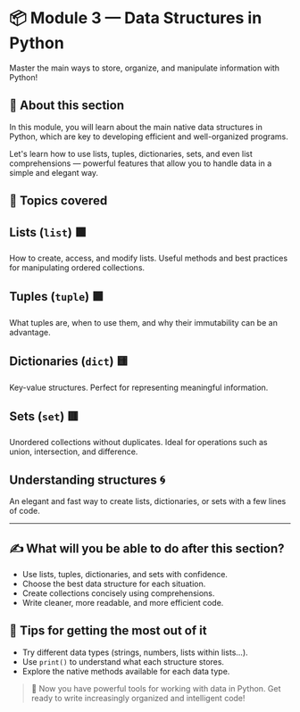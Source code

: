 # 📦 Module 3 — Data Structures in Python

Master the main ways to store, organize, and manipulate information with Python!

## 🔹 About this section

In this module, you will learn about the main native data structures in Python, which are key to developing efficient and well-organized programs.

Let's learn how to use lists, tuples, dictionaries, sets, and even list comprehensions — powerful features that allow you to handle data in a simple and elegant way.

## 📖 Topics covered

## Lists (`list`) 🟩

How to create, access, and modify lists. Useful methods and best practices for manipulating ordered collections.

## Tuples (`tuple`) 🟪

What tuples are, when to use them, and why their immutability can be an advantage.

## Dictionaries (`dict`) 🟨

Key-value structures. Perfect for representing meaningful information.

## Sets (`set`) 🟥

Unordered collections without duplicates. Ideal for operations such as union, intersection, and difference.

## Understanding structures 🌀

An elegant and fast way to create lists, dictionaries, or sets with a few lines of code.

---

## ✍️ What will you be able to do after this section?

- Use lists, tuples, dictionaries, and sets with confidence.
- Choose the best data structure for each situation.
- Create collections concisely using comprehensions.
- Write cleaner, more readable, and more efficient code.

## 🚀 Tips for getting the most out of it

- Try different data types (strings, numbers, lists within lists...).
- Use `print()` to understand what each structure stores.
- Explore the native methods available for each data type.

> 🎯 Now you have powerful tools for working with data in Python. Get ready to write increasingly organized and intelligent code!
